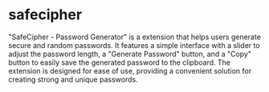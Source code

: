 # safecipher
"SafeCipher - Password Generator" is a extension that helps users generate secure and random passwords. It features a simple interface with a slider to adjust the password length, a "Generate Password" button, and a "Copy" button to easily save the generated password to the clipboard. The extension is designed for ease of use, providing a convenient solution for creating strong and unique passwords.

